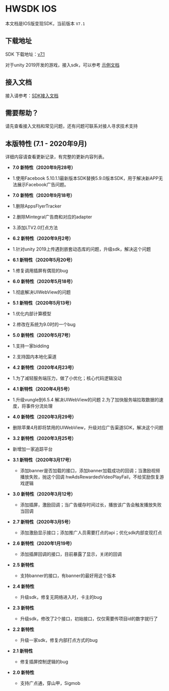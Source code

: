 # HWSDK IOS 

本文档是IOS版变现SDK，当前版本 `V7.1`

## 下载地址

SDK 下载地址：[v7.1](https://github.com/artwl/hwsdk_ios/releases/tag/V7.0)

对于unity 2019开发的游戏，接入sdk，可以参考
[示例文档](https://github.com/artwl/hwsdk_ios/blob/master/doc/Unity%202019%E6%8E%A5%E5%85%A5iOS%20SDK%E6%AD%A5%E9%AA%A4.docx)

## 接入文档

接入请参考：[SDK接入文档](https://github.com/artwl/hwsdk_ios/wiki/HwSDK-V7.0%E6%8E%A5%E5%85%A5%E6%96%87%E6%A1%A3)

## 需要帮助？

请先查看接入文档和常见问题，还有问题可联系对接人寻求技术支持

## 本版特性 (7.1 - 2020年9月)

详细内容请查看更新记录，有完整的更新内容列表。

- **7.0 新特性（2020年9月28号）**
 - 1.使用Facebook 5.10.1.1最新版本SDK替换5.9.0版本SDK，用于解决新APP无法展示Facebook广告问题。
 
- **7.0 新特性（2020年9月18号）**
 - 1.删除AppsFlyerTracker
 - 2.删除Mintegral广告商和对应的adapter
 - 3.添加LTV2.0打点方法
 
- **6.2 新特性（2020年9月2号）**
 - 1.针对unity 2019上传遇到嵌套动态库的问题，升级sdk，解决这个问题
 
- **6.1 新特性（2020年5月20号）**
 - 1.修复调用插屏有偶现的bug
 
- **6.0 新特性（2020年5月18号）**
 - 1.彻底解决UIWebView的问题
 
- **5.1 新特性（2020年5月13号）**
 - 1.优化内部计算模型
 - 2.修改在系统为9.0时的一个bug
 
- **5.0 新特性（2020年5月7号）**
 - 1.支持一家bidding
 - 2.支持国内本地化渠道

- **4.2 新特性（2020年4月23号）**
 - 1.为了减轻服务端压力，做了小优化；核心代码逻辑没动

- **4.1 新特性（2020年4月5号）**
 - 1.升级vungle到6.5.4 解决UIWebView的问题
   2.为了加快服务端拉取数据的速度，将事件分流处理
 
- **4.0 新特性（2020年3月29号）**
 - 删除苹果4月即将禁用的UIWebView，升级对应广告渠道SDK，解决这个问题
 
- **3.2 新特性（2020年3月25号）**
 - 新增加一家追踪平台
  
- **3.1 新特性（2020年3月17号）**
  - 添加banner是否加载的接口，添加banner加载成功的回调；当激励视频播放失败，抛这个回调 hwAdsRewardedVideoPlayFail，不给奖励恢复游戏逻辑
  
- **3.0 新特性（2020年3月12号）**
  - 添加插屏，激励回调；当广告缓存时间过长，播放该广告会触发播放失败当回调

- **2.7 新特性（2020年3月5号）**
  - 添加激励显示接口；添加推广人员需要打点的api；优化sdk内部变现打点

- **2.6 新特性（2020年1月19号）**
  - 添加插屏回调的接口，目前暴露了显示，关闭的回调

- **2.5 新特性**
  - 支持banner的接口，有banner的最好用这个版本

- **2.4 新特性**
  - 升级sdk，修复无网络进入时，卡主的bug

- **2.3 新特性**
  - 升级sdk，修改了2个接口，初始接口，仅仅需要传项目id的数字就行了

- **2.2 新特性**
  - 升级一家sdk，修复内部打点方式的bug

- **2.1 新特性**
  - 修复插屏控制逻辑的bug

- **2.0 新特性**
  - 支持广点通，穿山甲，Sigmob
